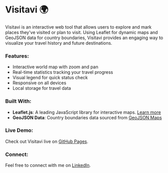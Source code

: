 # Visitavi 🌍

Visitavi is an interactive web tool that allows users to explore and mark places they've visited or plan to visit. Using Leaflet for dynamic maps and GeoJSON data for country boundaries, Visitavi provides an engaging way to visualize your travel history and future destinations.

### Features:
- Interactive world map with zoom and pan
- Real-time statistics tracking your travel progress
- Visual legend for quick status check
- Responsive on all devices
- Local storage for travel data

### Built With:
- **Leaflet.js**: A leading JavaScript library for interactive maps. [Learn more](https://leafletjs.com/index.html)
- **GeoJSON Data**: Country boundaries data sourced from [GeoJSON Maps](https://geojson-maps.kyd.au/)

### Live Demo:
Check out Visitavi live on [GitHub Pages](https://icecoolr.github.io/Visitavi/).

### Connect:
Feel free to connect with me on [LinkedIn](https://www.linkedin.com/in/richardwoolley1999/).